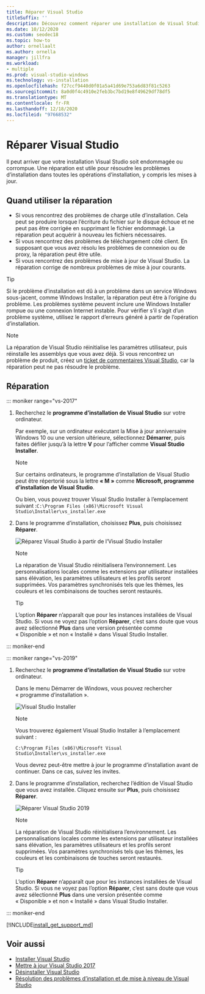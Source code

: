 ```yaml
---
title: Réparer Visual Studio
titleSuffix: ''
description: Découvrez comment réparer une installation de Visual Studio 2017.
ms.date: 10/12/2020
ms.custom: seodec18
ms.topic: how-to
author: ornellaalt
ms.author: ornella
manager: jillfra
ms.workload:
- multiple
ms.prod: visual-studio-windows
ms.technology: vs-installation
ms.openlocfilehash: f27ccf9440d0f01a5a41d69e753a6d83f81c5263
ms.sourcegitcommit: 8a0d0f4c4910e2feb3bc7bd19e8f49629df78df5
ms.translationtype: MT
ms.contentlocale: fr-FR
ms.lasthandoff: 12/18/2020
ms.locfileid: "97668532"
---
```

# <a name="repair-visual-studio"></a>Réparer Visual Studio

Il peut arriver que votre installation Visual Studio soit endommagée ou corrompue. Une réparation est utile pour résoudre les problèmes d’installation dans toutes les opérations d’installation, y compris les mises à jour.

## <a name="when-to-use-repair"></a>Quand utiliser la réparation
* Si vous rencontrez des problèmes de charge utile d’installation. Cela peut se produire lorsque l’écriture du fichier sur le disque échoue et ne peut pas être corrigée en supprimant le fichier endommagé. La réparation peut acquérir à nouveau les fichiers nécessaires. 
* Si vous rencontrez des problèmes de téléchargement côté client. En supposant que vous avez résolu les problèmes de connexion ou de proxy, la réparation peut être utile. 
* Si vous rencontrez des problèmes de mise à jour de Visual Studio. La réparation corrige de nombreux problèmes de mise à jour courants. 

> [!TIP] 
> Si le problème d’installation est dû à un problème dans un service Windows sous-jacent, comme Windows Installer, la réparation peut être à l’origine du problème. Les problèmes système peuvent inclure une Windows Installer rompue ou une connexion Internet instable. Pour vérifier s’il s’agit d’un problème système, utilisez le rapport d’erreurs généré à partir de l’opération d’installation.

> [!NOTE] 
> La réparation de Visual Studio réinitialise les paramètres utilisateur, puis réinstalle les assemblys que vous avez déjà. Si vous rencontrez un problème de produit, créez un [ticket de commentaires Visual Studio](https://aka.ms/feedback/suggest?space=8), car la réparation peut ne pas résoudre le problème.

## <a name="how-to-repair"></a>Réparation
::: moniker range="vs-2017"

1. Recherchez le **programme d’installation de Visual Studio** sur votre ordinateur.

     Par exemple, sur un ordinateur exécutant la Mise à jour anniversaire Windows 10 ou une version ultérieure, sélectionnez **Démarrer**, puis faites défiler jusqu’à la lettre **V** pour l’afficher comme **Visual Studio Installer**.

   > [!NOTE]
   > Sur certains ordinateurs, le programme d’installation de Visual Studio peut être répertorié sous la lettre **« M »** comme **Microsoft, programme d’installation de Visual Studio**.
   >
   > Ou bien, vous pouvez trouver Visual Studio Installer à l’emplacement suivant :`C:\Program Files (x86)\Microsoft Visual Studio\Installer\vs_installer.exe`

1. Dans le programme d’installation, choisissez **Plus**, puis choisissez **Réparer**.

    ![Réparez Visual Studio à partir de l’Visual Studio Installer](media/repair-visual-studio.png "Réparez Visual Studio à partir de l’Visual Studio Installer")

   > [!NOTE]
   > La réparation de Visual Studio réinitialisera l’environnement. Les personnalisations locales comme les extensions par utilisateur installées sans élévation, les paramètres utilisateurs et les profils seront supprimées. Vos paramètres synchronisés tels que les thèmes, les couleurs et les combinaisons de touches seront restaurés.
   >

   > [!TIP]
   > L’option **Réparer** n’apparaît que pour les instances installées de Visual Studio. Si vous ne voyez pas l’option **Réparer**, c’est sans doute que vous avez sélectionné **Plus** dans une version présentée comme « Disponible » et non « Installé » dans Visual Studio Installer.

::: moniker-end

::: moniker range="vs-2019"

1. Recherchez le **programme d’installation de Visual Studio** sur votre ordinateur.

     Dans le menu Démarrer de Windows, vous pouvez rechercher « programme d’installation ».

     ![Visual Studio Installer](media/vs-2019/visual-studio-installer.png "Rechercher le Visual Studio Installer")

     > [!NOTE]
     > Vous trouverez également Visual Studio Installer à l’emplacement suivant :
     >
     > `C:\Program Files (x86)\Microsoft Visual Studio\Installer\vs_installer.exe`

    Vous devrez peut-être mettre à jour le programme d’installation avant de continuer. Dans ce cas, suivez les invites.

1. Dans le programme d’installation, recherchez l’édition de Visual Studio que vous avez installée. Cliquez ensuite sur **Plus**, puis choisissez **Réparer**.

     ![Réparer Visual Studio 2019](media/vs-2019/vs-installer-repair.png "Réparer Visual Studio 2019")

   > [!NOTE]
   > La réparation de Visual Studio réinitialisera l’environnement. Les personnalisations locales comme les extensions par utilisateur installées sans élévation, les paramètres utilisateurs et les profils seront supprimées. Vos paramètres synchronisés tels que les thèmes, les couleurs et les combinaisons de touches seront restaurés.
   >

   > [!TIP]
   > L’option **Réparer** n’apparaît que pour les instances installées de Visual Studio. Si vous ne voyez pas l’option **Réparer**, c’est sans doute que vous avez sélectionné **Plus** dans une version présentée comme « Disponible » et non « Installé » dans Visual Studio Installer.

::: moniker-end

[!INCLUDE[install_get_support_md](includes/install_get_support_md.md)]

## <a name="see-also"></a>Voir aussi

* [Installer Visual Studio](install-visual-studio.md)
* [Mettre à jour Visual Studio 2017](update-visual-studio.md)
* [Désinstaller Visual Studio](uninstall-visual-studio.md)
* [Résolution des problèmes d’installation et de mise à niveau de Visual Studio](troubleshooting-installation-issues.md)
